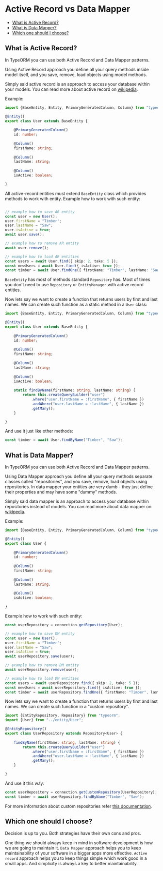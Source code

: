 # Active Record vs Data Mapper

* [What is Active Record?](#what-is-active-record)
* [What is Data Mapper?](#what-is-data-mapper)
* [Which one should I choose?](#which-one-should-i-choose)

## What is Active Record?

In TypeORM you can use both Active Record and Data Mapper patterns.

Using Active Record approach you define all your query methods inside model itself, 
 and you save, remove, load objects using model methods. 

Simply said active record is an approach to access your database within your models. 
You can read more about active record on [wikipedia](https://en.wikipedia.org/wiki/Active_record_pattern).

Example:
 
```typescript
import {BaseEntity, Entity, PrimaryGeneratedColumn, Column} from "typeorm";

@Entity()
export class User extends BaseEntity {
       
    @PrimaryGeneratedColumn()
    id: number;
    
    @Column()
    firstName: string;
    
    @Column()
    lastName: string;
    
    @Column()
    isActive: boolean;

}
```

All active-record entities must extend `BaseEntity` class which provides methods to work with entity.
Example how to work with such entity:

```typescript

// example how to save AR entity
const user = new User();
user.firstName = "Timber";
user.lastName = "Saw";
user.isActive = true;
await user.save();

// example how to remove AR entity
await user.remove();

// example how to load AR entities
const users = await User.find({ skip: 2, take: 5 });
const newUsers = await User.find({ isActive: true });
const timber = await User.findOne({ firstName: "Timber", lastName: "Saw" });
```

`BaseEntity` has most of methods standard `Repository` has.
Most of times you don't need to use `Repository` or `EntityManager` with active record entities.

Now lets say we want to create a function that returns users by first and last names. 
We can create such function as a static method in a `User` class:

```typescript
import {BaseEntity, Entity, PrimaryGeneratedColumn, Column} from "typeorm";

@Entity()
export class User extends BaseEntity {
       
    @PrimaryGeneratedColumn()
    id: number;
    
    @Column()
    firstName: string;
    
    @Column()
    lastName: string;
    
    @Column()
    isActive: boolean;
    
    static findByName(firstName: string, lastName: string) {
        return this.createQueryBuilder("user")
            .where("user.firstName = :firstName", { firstName })
            .andWhere("user.lastName = :lastName", { lastName })
            .getMany();
    }

}
```

And use it just like other methods:

```typescript
const timber = await User.findByName("Timber", "Saw");
```

## What is Data Mapper?

In TypeORM you can use both Active Record and Data Mapper patterns.

Using Data Mapper approach you define all your query methods separate classes called "repositories", 
and you save, remove, load objects using repositories. 
In data mapper your entities are very dumb - they just define their properties and may have some "dummy" methods.  

Simply said data mapper is an approach to access your database within repositories instead of models. 
You can read more about data mapper on [wikipedia](https://en.wikipedia.org/wiki/Data_mapper_pattern).

Example:
 
```typescript
import {BaseEntity, Entity, PrimaryGeneratedColumn, Column} from "typeorm";

@Entity()
export class User {
       
    @PrimaryGeneratedColumn()
    id: number;
    
    @Column()
    firstName: string;
    
    @Column()
    lastName: string;
    
    @Column()
    isActive: boolean;

}
```
Example how to work with such entity:

```typescript
const userRepository = connection.getRepository(User);

// example how to save DM entity
const user = new User();
user.firstName = "Timber";
user.lastName = "Saw";
user.isActive = true;
await userRepository.save(user);

// example how to remove DM entity
await userRepository.remove(user);

// example how to load DM entities
const users = await userRepository.find({ skip: 2, take: 5 });
const newUsers = await userRepository.find({ isActive: true });
const timber = await userRepository.findOne({ firstName: "Timber", lastName: "Saw" });
```

Now lets say we want to create a function that returns users by first and last names. 
We can create such function in a "custom repository".

```typescript
import {EntityRepository, Repository} from "typeorm";
import {User} from "../entity/User";

@EntityRepository()
export class UserRepository extends Repository<User> {
       
    findByName(firstName: string, lastName: string) {
        return this.createQueryBuilder("user")
            .where("user.firstName = :firstName", { firstName })
            .andWhere("user.lastName = :lastName", { lastName })
            .getMany();
    }

}
```

And use it this way:

```typescript
const userRepository = connection.getCustomRepository(UserRepository);
const timber = await userRepository.findByName("Timber", "Saw");
```

For more information about custom repositories refer [this documentation](what-is-entity-manager.md#custom-repositories).

## Which one should I choose?

Decision is up to you.
Both strategies have their own cons and pros.

One thing we should always keep in mind in software development is how we are going to maintain it.
`Data Mapper` approach helps you to keep maintainability of your software in a bigger apps more effective.
`Active record` approach helps you to keep things simple which work good in a small apps.
 And simplicity is always a key to better maintainability.